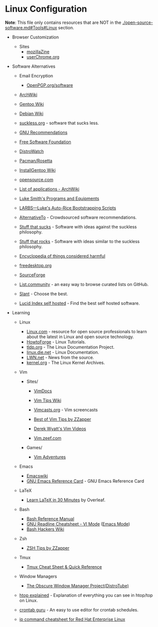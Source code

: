 # Linux Configuration

**Note**: This file only contains resources that are NOT in the [./open-source-software.md#Tools#Linux](./open-source-software.md#tools) section.
- Browser Customization
  - Sites
    - [mozillaZine](http://kb.mozillazine.org/Knowledge_Base)
    - [userChrome.org](https://www.userchrome.org/)

- Software Alternatives
  - Email Encryption
    - [OpenPGP.org/software](https://www.openpgp.org/software/)

  - [ArchWiki](https://wiki.archlinux.org/index.php/List_of_applications)
  - [Gentoo Wiki](https://wiki.gentoo.org/wiki/Main_Page)
  - [Debian Wiki](https://wiki.debian.org/)
  - [suckless.org](https://suckless.org/) - software that sucks less.
  - [GNU Recommendations](https://www.gnu.org/software/free-software-for-education.html)
  - [Free Software Foundation](https://www.fsf.org/)
  - [DistroWatch](https://distrowatch.com)
  - [Pacman/Rosetta](https://wiki.archlinux.org/index.php/Pacman/Rosetta)
  - [InstallGentoo Wiki](https://wiki.installgentoo.com/wiki/Main_Page)
  - [opensource.com](https://opensource.com/alternatives)
  - [List of applications - ArchWiki](https://wiki.archlinux.org/index.php/List_of_applications)
  - [Luke Smith's Programs and Equipments](https://lukesmith.xyz/programs.html)
  - [LARBS—Luke's Auto-Rice Bootstrapping Scripts](https://larbs.xyz/)
  - [AlternativeTo](https://alternativeto.net/) - Crowdsourced software recommendations.
  - [Stuff that sucks](https://suckless.org/sucks/) - Software with ideas against the suckless philosophy.
  - [Stuff that rocks](https://suckless.org/rocks/) - Software with ideas similar to the suckless philosophy.
  - [Encyclopedia of things considered harmful](http://harmful.cat-v.org/)
  - [freedesktop.org](https://www.freedesktop.org/wiki/)
  - [SourceForge](https://sourceforge.net/)
  - [List.community](https://list.community/) - an easy way to browse curated lists on GitHub.
  - [Slant](https://www.slant.co/) - Choose the best.
  - [Lucid Index self hosted](https://selfhostedsource.tech) - Find the best self hosted software.

- Learning
  - Linux
    - [Linux.com](https://www.linux.com/) - resource for open source professionals to learn about the latest in Linux and open source technology.
    - [HowtoForge](https://www.howtoforge.com/) - Linux Tutorials.
    - [tldp.org](https://www.tldp.org/) - The Linux Documentation Project.
    - [linux.die.net](https://linux.die.net/) - Linux Documentation.
    - [LWN.net](https://lwn.net/) - News from the source.
    - [kernel.org](https://www.kernel.org/) - The Linux Kernel Archives.
  
  - Vim
    - Sites/
      - [VimDocs](http://vimdoc.sourceforge.net/)
      - [Vim Tips Wiki](https://vim.fandom.com/wiki/Vim_Tips_Wiki)
      - [Vimcasts.org](http://vimcasts.org/categories/) - Vim screencasts
      
      - [Best of Vim Tips by ZZapper](http://zzapper.co.uk/vimtips.html)
      - [Derek Wyatt's Vim Videos](http://derekwyatt.org/vim/tutorials/)
      - [Vim.zeef.com](https://vim.zeef.com/patrick.schanen)
	    
    - Games/
      - [Vim Adventures](https://vim-adventures.com/)

  - Emacs
    - [Emacswiki](https://www.emacswiki.org/emacs/SiteMap)
    - [GNU Emacs Reference Card](https://www.gnu.org/software/emacs/refcards/pdf/refcard.pdf) - GNU Emacs Reference Card
    
  - LaTeX
    - [Learn LaTeX in 30 Minutes](https://www.overleaf.com/learn/latex/Learn_LaTeX_in_30_minutes) by Overleaf.
  
  - Bash
    - [Bash Reference Manual](https://tiswww.case.edu/php/chet/bash/bashref.html)
    - [GNU Readline Cheatsheet - VI Mode](http://readline.kablamo.org/vi.html) ([Emacs Mode](http://readline.kablamo.org/emacs.html))
    - [Bash Hackers Wiki](https://wiki.bash-hackers.org/)
    
  - Zsh
    - [ZSH Tips by ZZapper](http://www.zzapper.co.uk/zshtips.html)
  
  - Tmux
    - [Tmux Cheat Sheet & Quick Reference](http://tmuxcheatsheet.com/)
    
  - Window Managers
    - [The Obscure Window Manager Project(DistroTube)](https://www.youtube.com/playlist?list=PL5--8gKSku17lbSBHPduj4qG97qxJe0UM)
  
  - [htop explained](https://peteris.rocks/blog/htop/) - Explanation of everything you can see in htop/top on Linux.
  - [crontab guru](https://crontab.guru/) - An easy to use editor for crontab schedules.
  - [ip command cheatsheet for Red Hat Enterprise Linux](https://access.redhat.com/sites/default/files/attachments/rh_ip_command_cheatsheet_1214_jcs_print.pdf)
